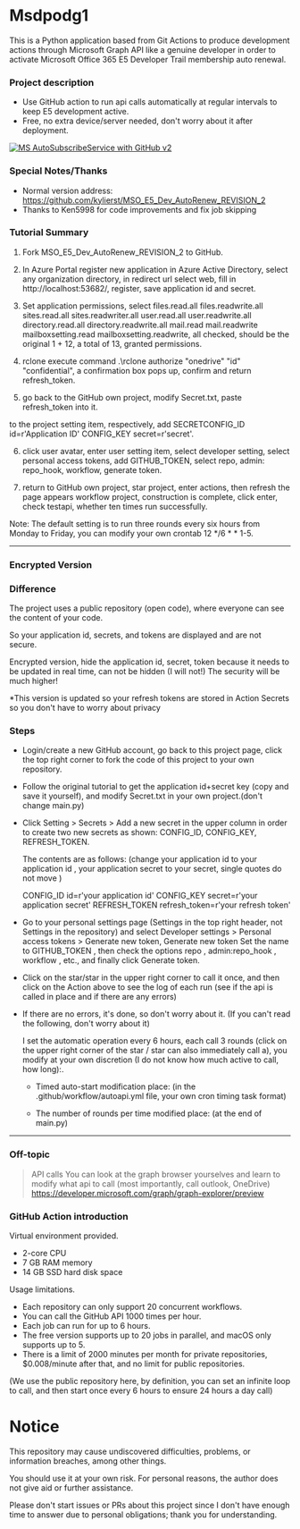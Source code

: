 # Msdpodg1
This is a Python application based from Git Actions to produce development actions through Microsoft Graph API like a genuine developer in order to activate Microsoft Office 365  E5 Developer Trail membership auto renewal.
### Project description ###
* Use GitHub action to run api calls automatically at regular intervals to keep E5 development active.
* Free, no extra device/server needed, don't worry about it after deployment.

[![MS AutoSubscribeService with GitHub v2](https://github.com/Undb0/Msdpodg1/actions/workflows/autoapi.yml/badge.svg?branch=main)](https://github.com/Undb0/Msdpodg1/actions/workflows/autoapi.yml)

### Special Notes/Thanks ###
* Normal version address: https://github.com/kylierst/MSO_E5_Dev_AutoRenew_REVISION_2
* Thanks to Ken5998 for code improvements and fix job skipping

### Tutorial Summary ###

1. Fork MSO_E5_Dev_AutoRenew_REVISION_2 to GitHub.

2. In Azure Portal register new application in Azure Active Directory, select any organization directory, in redirect url select web, fill in http://localhost:53682/, register, save application id and secret.

3. Set application permissions, select files.read.all files.readwrite.all sites.read.all sites.readwriter.all user.read.all user.readwrite.all directory.read.all directory.readwrite.all mail.read mail.readwrite mailboxsetting.read mailboxsetting.readwrite, all checked, should be the original 1 + 12, a total of 13, granted permissions.

4. rclone execute command .\rclone authorize "onedrive" "id" "confidential", a confirmation box pops up, confirm and return refresh_token.

5. go back to the GitHub own project, modify Secret.txt, paste refresh_token into it.

to the project setting item, respectively, add SECRETCONFIG_ID id=r'Application ID' CONFIG_KEY secret=r'secret'.

6. click user avatar, enter user setting item, select developer setting, select personal access tokens, add GITHUB_TOKEN, select repo, admin: repo_hook, workflow, generate token.

7. return to GitHub own project, star project, enter actions, then refresh the page appears workflow project, construction is complete, click enter, check testapi, whether ten times run successfully.

Note: 
The default setting is to run three rounds every six hours from Monday to Friday, you can modify your own crontab 12 */6 * * 1-5.

--------------------------------------------------------------
### Encrypted Version ###

### Difference ###
  The project uses a public repository (open code), where everyone can see the content of your code.

  So your application id, secrets, and tokens are displayed and are not secure.

Encrypted version, hide the application id, secret, token because it needs to be updated in real time, can not be hidden (I will not!) The security will be much higher!

*This version is updated so your refresh tokens are stored in Action Secrets so you don't have to worry about privacy


### Steps ###

* Login/create a new GitHub account, go back to this project page, click the top right corner to fork the code of this project to your own repository.
* Follow the original tutorial to get the application id+secret key (copy and save it yourself), and modify Secret.txt in your own project.(don't change main.py)
  
* Click Setting > Secrets > Add a new secret in the upper column in order to create two new secrets as shown: CONFIG_ID, CONFIG_KEY, REFRESH_TOKEN.

  The contents are as follows: (change your application id to your application id , your application secret to your secret, single quotes do not move )
  
  CONFIG_ID
id=r'your application id'
  CONFIG_KEY
  secret=r'your application secret'
  REFRESH_TOKEN
refresh_token=r'your refresh token'
  
  
* Go to your personal settings page (Settings in the top right header, not Settings in the repository) and select Developer settings > Personal access tokens > Generate new token,
  Generate new token
  Set the name to GITHUB_TOKEN , then check the options repo , admin:repo_hook , workflow , etc., and finally click Generate token.
  
* Click on the star/star in the upper right corner to call it once, and then click on the Action above to see the log of each run (see if the api is called in place and if there are any errors)

* If there are no errors, it's done, so don't worry about it. (If you can't read the following, don't worry about it)

  I set the automatic operation every 6 hours, each call 3 rounds (click on the upper right corner of the star / star can also immediately call a), you modify at your own discretion (I do not know how much active to call, how long):.

  - Timed auto-start modification place: (in the .github/workflow/autoapi.yml file, your own cron timing task format)
   
   
  - The number of rounds per time modified place: (at the end of main.py)
     
------------------------------------------------------------
### Off-topic ###
> API calls
  You can look at the graph browser yourselves and learn to modify what api to call (most importantly, call outlook, OneDrive)
  https://developer.microsoft.com/graph/graph-explorer/preview

### GitHub Action introduction ###
Virtual environment provided.

- 2-core CPU
- 7 GB RAM memory
- 14 GB SSD hard disk space

Usage limitations.
* Each repository can only support 20 concurrent workflows.
* You can call the GitHub API 1000 times per hour.
* Each job can run for up to 6 hours.
* The free version supports up to 20 jobs in parallel, and macOS only supports up to 5.
* There is a limit of 2000 minutes per month for private repositories, $0.008/minute after that, and no limit for public repositories.

(We use the public repository here, by definition, you can set an infinite loop to call, and then start once every 6 hours to ensure 24 hours a day call)

# Notice
This repository may cause undiscovered difficulties, problems, or information breaches, among other things.

You should use it at your own risk. For personal reasons, the author does not give aid or further assistance.

Please don't start issues or PRs about this project since I don't have enough time to answer due to personal obligations; thank you for understanding.
